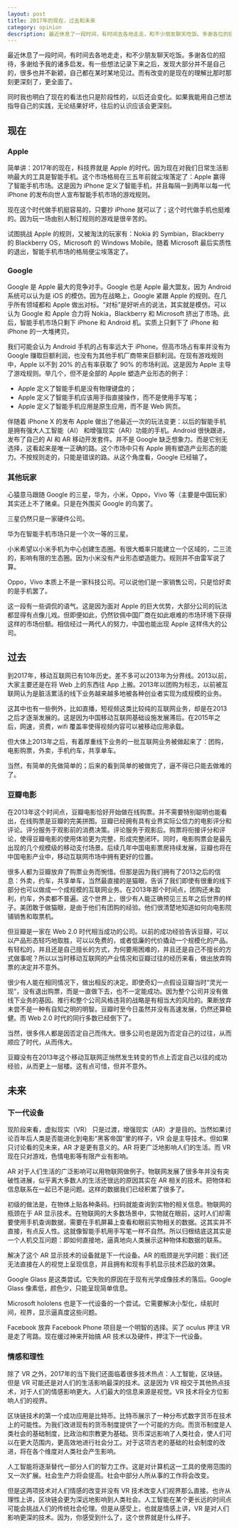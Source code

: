 ```yaml
---
layout: post
title: 2017年的现在，过去和未来
category: opinion
description: 最近休息了一段时间，有时间去各地走走，和不少朋友聊天吃饭。多谢各位的招待，多谢给予我的诸多启发。有一些想法记录下来之后，发现大部分并不是自己的，很多也并不新颖，自己都在某时某地见过。而有改变的是现在的理解比那时那刻更深刻了，更全面了。
---
```

最近休息了一段时间，有时间去各地走走，和不少朋友聊天吃饭。多谢各位的招待，多谢给予我的诸多启发。有一些想法记录下来之后，发现大部分并不是自己的，很多也并不新颖，自己都在某时某地见过。而有改变的是现在的理解比那时那刻更深刻了，更全面了。

同时我也明白了现在的看法也只是阶段性的，以后还会变化。如果我能用自己想法指导自己的实践，无论结果好坏，往后的认识应该会更深刻。

## 现在

### Apple

简单讲：2017年的现在，科技界就是 Apple 的时代。因为现在对我们日常生活影响最大的工具是智能手机。这个市场格局在三五年前就尘埃落定了：Apple 赢得了智能手机市场。这是因为 iPhone 定义了智能手机，并且每隔一到两年以每一代 iPhone 的发布向世人宣布智能手机市场的游戏规则。

现在这个时代做手机挺容易的，只要抄 iPhone 就可以了；这个时代做手机也挺难的。因为玩一场由别人制订规则的游戏是很辛苦的。

试图挑战 Apple 的规则，又被淘汰的玩家有：Nokia 的 Symbian，Blackberry 的 Blackberry OS，Microsoft 的 Windows Mobile。随着 Microsoft 最后实质性的退出，智能手机市场的格局便尘埃落定了。

### Google

Google 是 Apple 最大的竞争对手。Google 也是 Apple 最大盟友。因为 Android 系统可以认为是 iOS 的模仿。因为在战略上，Google 紧跟 Apple 的规则。在几乎所有领域都和 Apple 做出对标。“对标”是好听点的说法，其实就是模仿。可以认为 Google 和 Apple 合力将 Nokia，Blackberry 和 Microsoft 挤出了市场。此后，智能手机市场只剩下 iPhone 和 Android 机。实质上只剩下了 iPhone 和 iPhone 的一大堆拷贝。

我们可能会认为 Android 手机的占有率远大于 iPhone。但高市场占有率并没有为 Google 赚取巨额利润，也没有为其他手机厂商带来巨额利润。在现有游戏规则中，Apple 以不到 20% 的占有率获取了 90% 的市场利润。这是因为 Apple 主导了游戏规则。举几个，但不是全部的 Apple 塑造产业形态的例子：

- Apple 定义了智能手机是没有物理键盘的；
- Apple 定义了智能手机应该用手指直接操作，而不是使用手写笔；
- Apple 定义了智能手机应用是原生应用，而不是 Web 网页。

伴随着 iPhone X 的发布 Apple 做出了他最近一次的玩法变更：以后的智能手机是拥有强大人工智能（AI） 和增强现实（AR）功能的手机。Android 很快跟进，发布了自己的 AI 和 AR 移动开发套件。并不是 Google 缺乏想象力。而是它别无选择，这看起来是唯一正确的路。这个市场中只有 Apple 拥有塑造产业形态的能力。不按规则走的，只能是错误的路。从这个角度看，Google 已经输了。

### 其他玩家

心猿意马跟随 Google 的三星，华为，小米，Oppo，Vivo 等（主要是中国玩家）其实还上不了赌桌。只是在外围买 Google 的鸟罢了。

三星仍然只是一家硬件公司。

华为在智能手机市场只是一个次一等的三星。

小米希望以小米手机为中心创建生态圈。有很大概率只能建立一个区域的，二三流的，影响有限的生态圈。因为小米没有产业形态塑造能力。规则并不由雷军说了算。

Oppo，Vivo 本质上不是一家科技公司。可以说他们是一家销售公司，只是恰好卖的是手机罢了。

这一段有一些调侃的语气。这是因为面对 Apple 的巨大优势，大部分公司的玩法都显得有点像儿戏。但即便如此，仍然钦佩中国厂商在如此艰难的市场环境下获得这样的市场份额。相信经过一两代人的努力，中国也能出现 Apple 这样伟大的公司。

## 过去

到2017年，移动互联网已有10年历史。差不多可以2013年为分界线。2013以前，大家主要还是在将 Web 上的东西往 App 上搬。2013年以团购为标志，以前被互联网认为是脏活累活的线下业务越来越多地被各种创业者实现为成规模的业务。

这其中也有一些例外，比如直播，短视频这类比较纯的互联网业务，却是在2013之后才逐渐发展的。这是因为中国移动互联网基础设施发展滞后。在2015年之后，网速，资费，wifi 覆盖率使得视频内容可以被移动应用承载。

但大体上2013年之后，有着厚重线下业务的一批互联网业务被做起来了：团购，电影购票，外卖，手机约车，共享单车。

当然，有简单的先做简单的；后来的看到简单的被做完了，逼不得已只能去做难的了。

### 豆瓣电影

在2013年这个时间点，豆瓣电影恰好开始做在线购票。并不需要特别聪明也能看出，在线购票是豆瓣的完美拼图。豆瓣已经拥有具有业界实际公信力的电影评分和评论。评分服务于观影前的消费决策。评论服务于观影后。购票将衔接评分和评论，使得豆瓣电影的使用体验更为完整，形成完整闭环。同时，电影购票会是最先出现的几个规模级的移动支付场景。后续几年中国电影票房持续发展，豆瓣也将在中国电影产业中，移动互联网市场中拥有更好的位置。

很多人都为豆瓣放弃了购票业务而惋惜。但那是因为我们拥有了2013之后的信息：外卖，约车，共享单车，当然最直接的是猫眼，告诉了我们即使有很重的线下部分也可以做成一个成规模的互联网业务。在2013年那个时间点，团购还未盈利，约车，外卖都不普遍。这个世界上，很少有人能正确预见三五年之后世界的样子。美团敢于做猫眼，是由于他们有团购的经验。他们很清楚地知道如何向电影院铺销售和取票机。

但豆瓣是一家在 Web 2.0 时代相当成功的公司。以前的成功经验告诉豆瓣，可以以产品形态轻巧地取胜，可以以免费的，或者低廉的代价撬动一个规模化的产品。有轻松的，并且还是自己擅长的方式，为何要用困难的，并且还是自己不擅长的方式做事呢？所以以当时移动互联网的产业情况和豆瓣过往的经历来看，做出放弃购票的决定并不意外。

很少有人能在相同情况下，做出相反的决定。即使奇幻一点假设豆瓣当时“灵光一现”，没有退出购票，而是一直做下去，也不一定能成功。因为整个公司并没有做线下业务的基因。推行和整个公司风格违背的战略是有相当大的风险的。果断放弃未尝不是一种有自知之明的明智。豆瓣时至今日虽然并没有高速发展，仍然还算稳健。而 Web 2.0 时代的同行多数已经倒下了。

当然，很多伟人都是因否定自己而伟大。很多公司也是因为否定自己的过往，从而顺应了时代，从而伟大。

豆瓣没有在2013年这个移动互联网正悄然发生转变的节点上否定自己以往的成功经验，从而更上一层楼。这有点可惜，但并不意外。

## 未来

### 下一代设备

现阶段来看，虚拟现实（VR） 只是过渡，增强现实（AR）才是目的。当然如果讨论百年后人类是否能进化到电影“黑客帝国”里的样子，VR 会是主导技术。但如果只讨论看的见未来，AR 才是更有意义的。AR 将更广泛地影响人们的生活。而 VR 现在只对游戏，色情电影等有限产业有影响。

AR 对于人们生活的广泛影响可以用物联网做例子。物联网发展了很多年并没有突破性进展，似乎离大多数人的生活还很远的原因其实在 AR 相关的技术。把物体和信息联系在一起已不是问题。这样的数据我们已经积累了很多了。

初级的做法是，在物体上贴各种条码。扫码就能查询到实物的相关信息。物联网的瓶颈在于 AR 显示技术。在物联网的大多数场景中，实物就在眼前，这时人们却需要使用手机查询数据，需要在手机屏幕上查看和眼前实物相关的数据。这其实并不直接，有点反人性。这就像智能手机用手写笔一样不自然。所以归根结底这其实是一个人机交互问题：即如何直接地，逼真地向人类展示这种物体和数据的联系。

解决了这个 AR 显示技术的设备就是下一代设备。AR 的瓶颈是光学问题：我们还无法直接在人的视觉上呈现信息，并且拥有和现有手机显示技术匹敌的效果。

Google Glass 是这类尝试。它失败的原因在于现有光学成像技术的落后。Google Glass 像素低，颜色少，只能呈现简单信息。

Microsoft hololens 也是下一代设备的一个尝试。它需要解决小型化，续航时间，视界，显示逼真度这些问题。

Facebook 放弃 Facebook Phone 项目是一个明智的选择。买了 oculus 押注 VR 是走了弯路。现在缓过神来开始搞 AR 技术以及硬件，押注下一代设备。

### 情感和理性

除了 VR 之外，2017年的当下我们还面临着很多技术热点：人工智能，区块链。但是 VR 可能还是对人们的生活影响最深的技术。这是因为 VR 相交于其他热点技术，对于人们的情感影响更大。人们最大的信息来源是视觉。VR 技术将全方位影响人们的视界。

区块链技术的第一个成功应用是比特币。比特币展示了一种分布式数字货币在技术上的可能性。为我们改进现有的货币制度提供了一个可能的方向。而货币制度是人类社会的基础制度，比政治和宗教更为基础。货币深远影响了人类社会，使人们可以在更大范围内，更高效地进行社会分工。对于这项古老的基础的社会制度的改进，将在各个维度对人类社会产生影响。

人工智能将逐渐替代一部分人们的智力工作。这是对计算机这一工具的使用范围的又一次扩展。社会生产力将会提高。社会中部分人所从事的工作将会改变。

但是这两项技术对人们情感的改变并没有 VR 技术改变人们视界那么直接。也许从理性上讲，区块链会更为深远地影响到人类社会。人工智能在某个更长远的时间点可能会挑战人们的传统社会伦理。但是从感受上，也就是情感上讲，VR 是对人们影响更深的技术。因为，你感受到什么了，这个世界就是什么样子。
